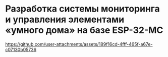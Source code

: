 # Разработка системы мониторинга и управления элементами «умного дома» на базе ESP-32-MC


https://github.com/user-attachments/assets/189f16cd-4fff-465f-a67e-c07130b05736


